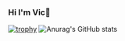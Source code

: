 ### Hi I'm Vic👋
[![trophy](https://github-profile-trophy.vercel.app/?username=volleyball26)](https://github.com/ryo-ma/github-profile-trophy)
![Anurag's GitHub stats](https://github-readme-stats.vercel.app/api?username=volleyball26&count_private=true&show_icons=true&theme=synthwave)


<!--
**volleyball26/volleyball26** is a ✨ _special_ ✨ repository because its `README.md` (this file) appears on your GitHub profile.

Here are some ideas to get you started:

- 🔭 I’m currently working on ...
- 🌱 I’m currently learning ...
- 👯 I’m looking to collaborate on ...
- 🤔 I’m looking for help with ...
- 💬 Ask me about ...
- 📫 How to reach me: ...
- 😄 Pronouns: ...
- ⚡ Fun fact: ...
-->
